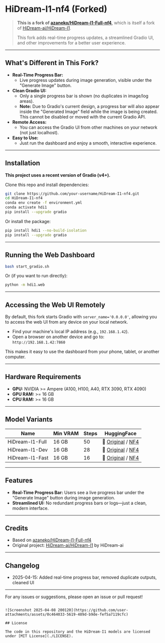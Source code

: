 # HiDream-I1-nf4 (Forked)

> **This is a fork of [azaneko/HiDream-I1-Full-nf4](https://github.com/azaneko/HiDream-I1-Full-nf4),**
> which is itself a fork of [HiDream-ai/HiDream-I1](https://github.com/HiDream-ai/HiDream-I1).
>
> This fork adds real-time progress updates, a streamlined Gradio UI, and other improvements for a better user experience.

---

## What's Different in This Fork?

- **Real-Time Progress Bar:**
  - Live progress updates during image generation, visible under the "Generate Image" button.
- **Clean Gradio UI:**
  - Only a single progress bar is shown (no duplicates in image/log areas).
  - **Note:** Due to Gradio's current design, a progress bar will also appear inside the "Generated Image" field while the image is being created. This cannot be disabled or moved with the current Gradio API.
- **Remote Access:**
  - You can access the Gradio UI from other machines on your network (not just localhost).
- **Easy to Use:**
  - Just run the dashboard and enjoy a smooth, interactive experience.

---

## Installation

**This project uses a recent version of Gradio (v4+).**

Clone this repo and install dependencies:

```bash
git clone https://github.com/your-username/HiDream-I1-nf4.git
cd HiDream-I1-nf4
conda env create -f environment.yml
conda activate hdi1
pip install --upgrade gradio
```

Or install the package:

```bash
pip install hdi1 --no-build-isolation
pip install --upgrade gradio
```

---

## Running the Web Dashboard

```bash
bash start_gradio.sh
```

Or (if you want to run directly):

```bash
python -m hdi1.web
```

---

## Accessing the Web UI Remotely

By default, this fork starts Gradio with `server_name='0.0.0.0'`, allowing you to access the web UI from any device on your local network.

- Find your machine's local IP address (e.g., `192.168.1.42`).
- Open a browser on another device and go to:  
  `http://192.168.1.42:7860`

This makes it easy to use the dashboard from your phone, tablet, or another computer.

---

## Hardware Requirements

- **GPU:** NVIDIA >= Ampere (A100, H100, A40, RTX 3090, RTX 4090)
- **GPU RAM:** >= 16 GB
- **CPU RAM:** >= 16 GB

---

## Model Variants

| Name            | Min VRAM | Steps | HuggingFace                                                                                                                  |
|-----------------|----------|-------|------------------------------------------------------------------------------------------------------------------------------|
| HiDream-I1-Full | 16 GB    | 50    | 🤗 [Original](https://huggingface.co/HiDream-ai/HiDream-I1-Full) / [NF4](https://huggingface.co/azaneko/HiDream-I1-Full-nf4) |
| HiDream-I1-Dev  | 16 GB    | 28    | 🤗 [Original](https://huggingface.co/HiDream-ai/HiDream-I1-Dev) / [NF4](https://huggingface.co/azaneko/HiDream-I1-Dev-nf4)   |
| HiDream-I1-Fast | 16 GB    | 16    | 🤗 [Original](https://huggingface.co/HiDream-ai/HiDream-I1-Fast) / [NF4](https://huggingface.co/azaneko/HiDream-I1-Fast-nf4) |

---

## Features

- **Real-Time Progress Bar:**
  Users see a live progress bar under the "Generate Image" button during image generation.
- **Streamlined UI:**
  No redundant progress bars or logs—just a clean, modern interface.

---

## Credits

- Based on [azaneko/HiDream-I1-Full-nf4](https://github.com/azaneko/HiDream-I1-Full-nf4)
- Original project: [HiDream-ai/HiDream-I1](https://github.com/HiDream-ai/HiDream-I1) by HiDream-ai

---

## Changelog

- 2025-04-15: Added real-time progress bar, removed duplicate outputs, cleaned UI

---

For any issues or suggestions, please open an issue or pull request!

```

![Screenshot 2025-04-08 200120](https://github.com/user-attachments/assets/0c464033-5619-489d-b9de-fef5a7119cfc)

## License

The code in this repository and the HiDream-I1 models are licensed under [MIT License](./LICENSE).
